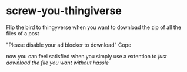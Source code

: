 # screw-you-thingiverse
Flip the bird to thingyverse when you want to download the zip of all the files of a post

"Please disable your ad blocker to download"
Cope

now you can feel satisfied when you simply use a extention to *just download the file you want without hassle*
